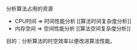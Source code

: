 分析算法占用的资源
- CPU时间 $\Rightarrow$ 时间性能分析 [[算法时间复杂度分析]]
- 内存空间 $\Rightarrow$ 空间性能分析 [[算法空间复杂度分析]]

目的：分析算法的时空效率以便改进算法性能。


